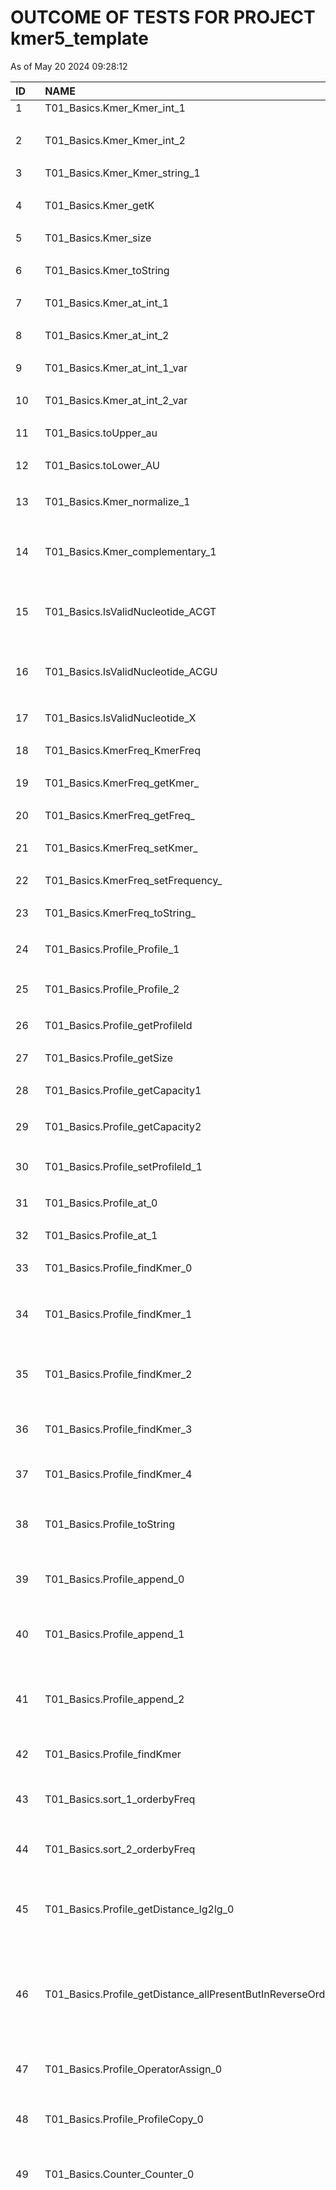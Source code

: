 # OUTCOME OF TESTS FOR PROJECT kmer5_template

As of May 20 2024 09:28:12

| ID | NAME | RESULT | DESCRIPTION | 
| :--- | :--- | :--- | :--- |
| 1 | T01_Basics.Kmer_Kmer_int_1 |  PASSED |```Kmer kmer;kmer.inspectT()```|
| | | | should give ```"_"```|
| 2 | T01_Basics.Kmer_Kmer_int_2 |  PASSED |```Kmer kmer(3);kmer.inspectT()```|
| | | | should give ```"___"```|
| 3 | T01_Basics.Kmer_Kmer_string_1 |  PASSED |```Kmer kmer("ATG");kmer.inspectT()```|
| | | | should give ```"ATG"```|
| 4 | T01_Basics.Kmer_getK |  PASSED |```Kmer kmer("AT");kmer.getK()```|
| | | | should give ```2```|
| 5 | T01_Basics.Kmer_size |  PASSED |```Kmer kmer;kmer.size()```|
| | | | should give ```1```|
| 6 | T01_Basics.Kmer_toString |  PASSED |```Kmer b("ab");b.toString();```|
| | | | should give ```"ab"```|
| 7 | T01_Basics.Kmer_at_int_1 |  PASSED |```const Kmer kmer("ab");kmer.at(0);```|
| | | | should give ```"a"```|
| 8 | T01_Basics.Kmer_at_int_2 |  PASSED |```const Kmer kmer("ab");kmer.at(1);```|
| | | | should give ```"b"```|
| 9 | T01_Basics.Kmer_at_int_1_var |  PASSED |```Kmer kmer("AT"); kmer.at(0) = 'C';kmer.inspectT()```|
| | | | should give ```"CT"```|
| 10 | T01_Basics.Kmer_at_int_2_var |  PASSED |```Kmer kmer("AT"); kmer.at(1) = 'C';kmer.inspectT()```|
| | | | should give ```"AC"```|
| 11 | T01_Basics.toUpper_au |  PASSED |```Kmer kmer("au");kmer.toUpper();kmer.inspectT();```|
| | | | should give ```"AU"```|
| 12 | T01_Basics.toLower_AU |  PASSED |```Kmer kmer("AU");kmer.toLower();kmer.inspectT();```|
| | | | should give ```"au"```|
| 13 | T01_Basics.Kmer_normalize_1 |  PASSED |```Kmer kmer("AT"); kmer.normalize(VALID_NUCLEOTIDES_ADN);kmer.inspectT()```|
| | | | should give ```"AT"```|
| 14 | T01_Basics.Kmer_complementary_1 |  PASSED |```Kmer kmer1(VALID_NUCLEOTIDES_ADN); Kmer kmer2(kmer1.complementary(VALID_NUCLEOTIDES_ADN, COMPLEMENTARY_NUCLEOTIDES_ADN)); string skmer3 = COMPLEMENTARY_NUCLEOTIDES_ADN;kmer2.inspectT()```|
| | | | should give ```"TGCA"```|
| 15 | T01_Basics.IsValidNucleotide_ACGT |  PASSED |```int i; int n = VALID_NUCLEOTIDES_ADN.length(); char c; string ss; for (i = 0; i < n; i++) { c = VALID_NUCLEOTIDES_ADN.at(i); if (IsValidNucleotide(c, VALID_NUCLEOTIDES_ADN)) ss += VALID_NUCLEOTIDES_ADN.at(i); }ss```|
| | | | should give ```"ACGT"```|
| 16 | T01_Basics.IsValidNucleotide_ACGU |  PASSED |```int i; int n = VALID_NUCLEOTIDES_ARN.length(); char c; string ss; for (i = 0; i < n; i++) { c = VALID_NUCLEOTIDES_ARN.at(i); if (IsValidNucleotide(c, VALID_NUCLEOTIDES_ARN)) ss += VALID_NUCLEOTIDES_ARN.at(i); }ss```|
| | | | should give ```"ACGU"```|
| 17 | T01_Basics.IsValidNucleotide_X |  PASSED |```char c='X';IsValidNucleotide(c,VALID_NUCLEOTIDES_ADN);```|
| | | | should give ```false```|
| 18 | T01_Basics.KmerFreq_KmerFreq |  PASSED |```KmerFreq km;km.toString()```|
| | | | should give ```"_ 0"```|
| 19 | T01_Basics.KmerFreq_getKmer_ |  PASSED |```KmerFreq km;km.getKmer().toString()```|
| | | | should give ```"_"```|
| 20 | T01_Basics.KmerFreq_getFreq_ |  PASSED |```KmerFreq km;km.getFrequency()```|
| | | | should give ```0```|
| 21 | T01_Basics.KmerFreq_setKmer_ |  PASSED |```Kmer b("XY");KmerFreq km;km.setKmer(b);km.getKmer().toString()```|
| | | | should give ```"XY"```|
| 22 | T01_Basics.KmerFreq_setFrequency_ |  PASSED |```KmerFreq km; km.setFrequency(10);km.getFrequency();```|
| | | | should give ```10```|
| 23 | T01_Basics.KmerFreq_toString_ |  PASSED |```KmerFreq km;km.toString()```|
| | | | should give ```"_ 0"```|
| 24 | T01_Basics.Profile_Profile_1 |  PASSED |```Profile profl; string s; s = profl.inspectT()+ to_string(profl.getCapacity());s.c_str()```|
| | | | should give ```"unknown 0 10"```|
| 25 | T01_Basics.Profile_Profile_2 |  PASSED |```Profile profl(2);string s; s = profl.inspectT()+ to_string(profl.getCapacity());s.c_str()```|
| | | | should give ```"unknown 2 _ 0 _ 0 2"```|
| 26 | T01_Basics.Profile_getProfileId |  PASSED |```Profile profl(2);profl.getProfileId()```|
| | | | should give ```"unknown"```|
| 27 | T01_Basics.Profile_getSize |  PASSED |```Profile profl(DIM_VECTOR_KMER_FREQ+1);profl.getSize()```|
| | | | should give ```2001```|
| 28 | T01_Basics.Profile_getCapacity1 |  PASSED |```int n = 2; Profile profl(n);profl.getCapacity()```|
| | | | should give ```2```|
| 29 | T01_Basics.Profile_getCapacity2 |  PASSED |```Profile profl1; int n = profl1.INITIAL_CAPACITY*3; Profile profl(n);profl.getCapacity()```|
| | | | should give ```30```|
| 30 | T01_Basics.Profile_setProfileId_1 |  PASSED |```Profile profl; profl.setProfileId("english");profl.getProfileId()```|
| | | | should give ```"english"```|
| 31 | T01_Basics.Profile_at_0 |  PASSED |```Profile profl(2);profl.at(0).inspectT()```|
| | | | should give ```"_ 0"```|
| 32 | T01_Basics.Profile_at_1 |  PASSED |```Profile profl(2)profl.at(1).inspectT()```|
| | | | should give ```"_ 0"```|
| 33 | T01_Basics.Profile_findKmer_0 |  PASSED |```Kmer km("AA"); Profile profl;profl.findKmer(km);```|
| | | | should give ```-1```|
| 34 | T01_Basics.Profile_findKmer_1 |  PASSED |```Kmer km1("AA"); Kmer km2("CC"); KmerFreq kmf; kmf.setKmer(km1); kmf.setFrequency(10); Profile prf(2); prf._vectorKmerFreq[0]= kmf; kmf.setKmer(km2); prf._vectorKmerFreq[1]= kmf;prf.findKmer(km1);```|
| | | | should give ```0```|
| 35 | T01_Basics.Profile_findKmer_2 |  PASSED |```Kmer km1("AA"); Kmer km2("CC"); KmerFreq kmf; kmf.setKmer(km1); kmf.setFrequency(10); Profile prf(2); prf._vectorKmerFreq[0]= kmf; kmf.setKmer(km2); prf._vectorKmerFreq[1]= kmf;prf.findKmer(km2);```|
| | | | should give ```1```|
| 36 | T01_Basics.Profile_findKmer_3 |  PASSED |```Kmer km1("AA"); Kmer km2("CC"); KmerFreq kmf; kmf.setKmer(km1); kmf.setFrequency(10); Profile prf(5); prf._vectorKmerFreq[0]= kmf; kmf.setKmer(km2);prf.findKmer(km2);```|
| | | | should give ```-1```|
| 37 | T01_Basics.Profile_findKmer_4 |  PASSED |```Profile prf(DIM_VECTOR_KMER_FREQ); Kmer km; KmerFreq kmf; kmf.setKmer(km); kmf.setFrequency(10);prf.findKmer(km);```|
| | | | should give ```0```|
| 38 | T01_Basics.Profile_toString |  PASSED |```Kmer km1("AA"); Kmer km2("CC"); KmerFreq kmf; Profile prf(2); kmf.setKmer(km1); kmf.setFrequency(10); prf._vectorKmerFreq[0]= kmf; kmf.setKmer(km2); prf._vectorKmerFreq[1]= kmf;std::regex_replace(prf.toString(),std::regex(ENDL)," ")```|
| | | | should give ```"unknown 2 AA 10 CC 10 "```|
| 39 | T01_Basics.Profile_append_0 |  PASSED |```Kmer km("AA"); string s; KmerFreq kmf; kmf.setKmer(km); kmf.setFrequency(10); Profile prf; prf.append(kmf); s = prf.inspectT()+ to_string(prf.getCapacity());s.c_str()```|
| | | | should give ```"unknown 1 AA 10 10"```|
| 40 | T01_Basics.Profile_append_1 |  PASSED |```Kmer km("AA"); string s; KmerFreq kmf; kmf.setKmer(km); kmf.setFrequency(10); Profile profl; profl.append(kmf); profl.append(kmf); s = profl.inspectT()+ to_string(profl.getCapacity());profl.inspectT()```|
| | | | should give ```"unknown 1 AA 20 "```|
| 41 | T01_Basics.Profile_append_2 |  PASSED |```Kmer km1("AA"); Kmer km2("CC"); string s; KmerFreq kmf; kmf.setKmer(km1); kmf.setFrequency(10); Profile profl; profl.append(kmf); kmf.setKmer(km2); profl.append(kmf); s = profl.inspectT()+ to_string(profl.getCapacity());profl.inspectT()```|
| | | | should give ```"unknown 2 AA 10 CC 10 "```|
| 42 | T01_Basics.Profile_findKmer |  PASSED |```Profile prf(DIM_VECTOR_KMER_FREQ); Kmer km; KmerFreq kmf; kmf.setKmer(km); kmf.setFrequency(10);prf.findKmer(km);```|
| | | | should give ```0```|
| 43 | T01_Basics.sort_1_orderbyFreq |  PASSED |```Profile l1; int TOPE = 4; KmerFreq kmf; for(int i=1; i < TOPE; i++) { Kmer km(i); kmf.setKmer(km); kmf.setFrequency(10*(TOPE - i)); l1.append(kmf); } l1.sort();l1.inspectT();```|
| | | | should give ```"unknown 3 _ 30 __ 20 ___ 10 "```|
| 44 | T01_Basics.sort_2_orderbyFreq |  PASSED |```Profile l1; int TOPE = 4; KmerFreq kmf; for(int i=1; i < TOPE; i++) { Kmer km(i); kmf.setKmer(km); kmf.setFrequency(10*i); l1.append(kmf); } l1.sort();l1.inspectT();```|
| | | | should give ```"unknown 3 ___ 30 __ 20 _ 10 "```|
| 45 | T01_Basics.Profile_getDistance_lg2lg_0 |  PASSED |```Kmer b1("AA"); Kmer b2("GG"); Kmer b3("CC"); Kmer b4("TT"); KmerFreq kmf; kmf.setFrequency(10); Profile l1; kmf.setKmer(b1); l1.append(kmf); kmf.setKmer(b2); l1.append(kmf); kmf.setKmer(b3); l1.append(kmf); kmf.setKmer(b4); l1.append(kmf);l1.getDistance(l1)```|
| | | | should give ```0.000000```|
| 46 | T01_Basics.Profile_getDistance_allPresentButInReverseOrder_3 |  PASSED |```Kmer b1("AA"); Kmer b2("GG"); Kmer b3("CC"); Kmer b4("TT"); KmerFreq kmf; kmf.setFrequency(10); Profile l1; Profile l2; kmf.setKmer(b1); l1.append(kmf); kmf.setKmer(b2); l1.append(kmf); kmf.setKmer(b3); l1.append(kmf); kmf.setKmer(b4); l1.append(kmf); kmf.setKmer(b4); l2.append(kmf); kmf.setKmer(b3); l2.append(kmf); kmf.setKmer(b2); l2.append(kmf); kmf.setKmer(b1); l2.append(kmf);l1.getDistance(l2)```|
| | | | should give ```0.500000```|
| 47 | T01_Basics.Profile_OperatorAssign_0 |  PASSED |```Profile profl; profl.setProfileId("bug"); string s; Profile profl2(10); profl2 = profl; s = profl2.inspectT()+ to_string(profl2.getCapacity());s.c_str()```|
| | | | should give ```"bug 0 10"```|
| 48 | T01_Basics.Profile_ProfileCopy_0 |  PASSED |```Profile profl; profl.setProfileId("bug"); Profile profl2(profl); string s = profl2.inspectT()+ to_string(profl2.getCapacity());s.c_str()```|
| | | | should give ```"bug 0 10"```|
| 49 | T01_Basics.Counter_Counter_0 |  PASSED |```KmerCounter kc; string s; string ss; int m; int n; m = kc._allNucleotides.size(); n = pow(m,kc._k); s = kc._allNucleotides +" "+ to_string(kc._k) +" "; for(int i=0; i< n; i++){ s += "0 ";}kc.inspectT()```|
| | | | should give ```"_ACGT 5 0 0 0 0 0 0 0 0 0 0 0 0 0 0 0 0 0 0 0 0 0 0 0 0 0 0 0 0 0 0 0 0 0 0 0 0 0 0 0 0 0 0 0 0 0 0 0 0 0 0 0 0 0 0 0 0 0 0 0 0 0 0 0 0 0 0 0 0 0 0 0 0 0 0 0 0 0 0 0 0 0 0 0 0 0 0 0 0 0 0 0 0 0 0 0 0 0 0 0 0 0 0 0 0 0 0 0 0 0 0 0 0 0 0 0 0 0 0 0 0 0 0 0 0 0 0 0 0 0 0 0 0 0 0 0 0 0 0 0 0 0 0 0 0 0 0 0 0 0 0 0 0 0 0 0 0 0 0 0 0 0 0 0 0 0 0 0 0 0 0 0 0 0 0 0 0 0 0 0 0 0 0 0 0 0 0 0 0 0 0 0 0 0 0 0 0 0 0 0 0 0 0 0 0 0 0 0 0 0 0 0 0 0 0 0 0 0 0 0 0 0 0 0 0 0 0 0 0 0 0 0 0 0 0 0 0 0 0 0 0 0 0 0 0 0 0 0 0 0 0 0 0 0 0 0 0 0 0 0 0 0 0 0 0 0 0 0 0 0 0 0 0 0 0 0 0 0 0 0 0 0 0 0 0 0 0 0 0 0 0 0 0 0 0 0 0 0 0 0 0 0 0 0 0 0 0 0 0 0 0 0 0 0 0 0 0 0 0 0 0 0 0 0 0 0 0 0 0 0 0 0 0 0 0 0 0 0 0 0 0 0 0 0 0 0 0 0 0 0 0 0 0 0 0 0 0 0 0 0 0 0 0 0 0 0 0 0 0 0 0 0 0 0 0 0 0 0 0 0 0 0 0 0 0 0 0 0 0 0 0 0 0 0 0 0 0 0 0 0 0 0 0 0 0 0 0 0 0 0 0 0 0 0 0 0 0 0 0 0 0 0 0 0 0 0 0 0 0 0 0 0 0 0 0 0 0 0 0 0 0 0 0 0 0 0 0 0 0 0 0 0 0 0 0 0 0 0 0 0 0 0 0 0 0 0 0 0 0 0 0 0 0 0 0 0 0 0 0 0 0 0 0 0 0 0 0 0 0 0 0 0 0 0 0 0 0 0 0 0 0 0 0 0 0 0 0 0 0 0 0 0 0 0 0 0 0 0 0 0 0 0 0 0 0 0 0 0 0 0 0 0 0 0 0 0 0 0 0 0 0 0 0 0 0 0 0 0 0 0 0 0 0 0 0 0 0 0 0 0 0 0 0 0 0 0 0 0 0 0 0 0 0 0 0 0 0 0 0 0 0 0 0 0 0 0 0 0 0 0 0 0 0 0 0 0 0 0 0 0 0 0 0 0 0 0 0 0 0 0 0 0 0 0 0 0 0 0 0 0 0 0 0 0 0 0 0 0 0 0 0 0 0 0 0 0 0 0 0 0 0 0 0 0 0 0 0 0 0 0 0 0 0 0 0 0 0 0 0 0 0 0 0 0 0 0 0 0 0 0 0 0 0 0 0 0 0 0 0 0 0 0 0 0 0 0 0 0 0 0 0 0 0 0 0 0 0 0 0 0 0 0 0 0 0 0 0 0 0 0 0 0 0 0 0 0 0 0 0 0 0 0 0 0 0 0 0 0 0 0 0 0 0 0 0 0 0 0 0 0 0 0 0 0 0 0 0 0 0 0 0 0 0 0 0 0 0 0 0 0 0 0 0 0 0 0 0 0 0 0 0 0 0 0 0 0 0 0 0 0 0 0 0 0 0 0 0 0 0 0 0 0 0 0 0 0 0 0 0 0 0 0 0 0 0 0 0 0 0 0 0 0 0 0 0 0 0 0 0 0 0 0 0 0 0 0 0 0 0 0 0 0 0 0 0 0 0 0 0 0 0 0 0 0 0 0 0 0 0 0 0 0 0 0 0 0 0 0 0 0 0 0 0 0 0 0 0 0 0 0 0 0 0 0 0 0 0 0 0 0 0 0 0 0 0 0 0 0 0 0 0 0 0 0 0 0 0 0 0 0 0 0 0 0 0 0 0 0 0 0 0 0 0 0 0 0 0 0 0 0 0 0 0 0 0 0 0 0 0 0 0 0 0 0 0 0 0 0 0 0 0 0 0 0 0 0 0 0 0 0 0 0 0 0 0 0 0 0 0 0 0 0 0 0 0 0 0 0 0 0 0 0 0 0 0 0 0 0 0 0 0 0 0 0 0 0 0 0 0 0 0 0 0 0 0 0 0 0 0 0 0 0 0 0 0 0 0 0 0 0 0 0 0 0 0 0 0 0 0 0 0 0 0 0 0 0 0 0 0 0 0 0 0 0 0 0 0 0 0 0 0 0 0 0 0 0 0 0 0 0 0 0 0 0 0 0 0 0 0 0 0 0 0 0 0 0 0 0 0 0 0 0 0 0 0 0 0 0 0 0 0 0 0 0 0 0 0 0 0 0 0 0 0 0 0 0 0 0 0 0 0 0 0 0 0 0 0 0 0 0 0 0 0 0 0 0 0 0 0 0 0 0 0 0 0 0 0 0 0 0 0 0 0 0 0 0 0 0 0 0 0 0 0 0 0 0 0 0 0 0 0 0 0 0 0 0 0 0 0 0 0 0 0 0 0 0 0 0 0 0 0 0 0 0 0 0 0 0 0 0 0 0 0 0 0 0 0 0 0 0 0 0 0 0 0 0 0 0 0 0 0 0 0 0 0 0 0 0 0 0 0 0 0 0 0 0 0 0 0 0 0 0 0 0 0 0 0 0 0 0 0 0 0 0 0 0 0 0 0 0 0 0 0 0 0 0 0 0 0 0 0 0 0 0 0 0 0 0 0 0 0 0 0 0 0 0 0 0 0 0 0 0 0 0 0 0 0 0 0 0 0 0 0 0 0 0 0 0 0 0 0 0 0 0 0 0 0 0 0 0 0 0 0 0 0 0 0 0 0 0 0 0 0 0 0 0 0 0 0 0 0 0 0 0 0 0 0 0 0 0 0 0 0 0 0 0 0 0 0 0 0 0 0 0 0 0 0 0 0 0 0 0 0 0 0 0 0 0 0 0 0 0 0 0 0 0 0 0 0 0 0 0 0 0 0 0 0 0 0 0 0 0 0 0 0 0 0 0 0 0 0 0 0 0 0 0 0 0 0 0 0 0 0 0 0 0 0 0 0 0 0 0 0 0 0 0 0 0 0 0 0 0 0 0 0 0 0 0 0 0 0 0 0 0 0 0 0 0 0 0 0 0 0 0 0 0 0 0 0 0 0 0 0 0 0 0 0 0 0 0 0 0 0 0 0 0 0 0 0 0 0 0 0 0 0 0 0 0 0 0 0 0 0 0 0 0 0 0 0 0 0 0 0 0 0 0 0 0 0 0 0 0 0 0 0 0 0 0 0 0 0 0 0 0 0 0 0 0 0 0 0 0 0 0 0 0 0 0 0 0 0 0 0 0 0 0 0 0 0 0 0 0 0 0 0 0 0 0 0 0 0 0 0 0 0 0 0 0 0 0 0 0 0 0 0 0 0 0 0 0 0 0 0 0 0 0 0 0 0 0 0 0 0 0 0 0 0 0 0 0 0 0 0 0 0 0 0 0 0 0 0 0 0 0 0 0 0 0 0 0 0 0 0 0 0 0 0 0 0 0 0 0 0 0 0 0 0 0 0 0 0 0 0 0 0 0 0 0 0 0 0 0 0 0 0 0 0 0 0 0 0 0 0 0 0 0 0 0 0 0 0 0 0 0 0 0 0 0 0 0 0 0 0 0 0 0 0 0 0 0 0 0 0 0 0 0 0 0 0 0 0 0 0 0 0 0 0 0 0 0 0 0 0 0 0 0 0 0 0 0 0 0 0 0 0 0 0 0 0 0 0 0 0 0 0 0 0 0 0 0 0 0 0 0 0 0 0 0 0 0 0 0 0 0 0 0 0 0 0 0 0 0 0 0 0 0 0 0 0 0 0 0 0 0 0 0 0 0 0 0 0 0 0 0 0 0 0 0 0 0 0 0 0 0 0 0 0 0 0 0 0 0 0 0 0 0 0 0 0 0 0 0 0 0 0 0 0 0 0 0 0 0 0 0 0 0 0 0 0 0 0 0 0 0 0 0 0 0 0 0 0 0 0 0 0 0 0 0 0 0 0 0 0 0 0 0 0 0 0 0 0 0 0 0 0 0 0 0 0 0 0 0 0 0 0 0 0 0 0 0 0 0 0 0 0 0 0 0 0 0 0 0 0 0 0 0 0 0 0 0 0 0 0 0 0 0 0 0 0 0 0 0 0 0 0 0 0 0 0 0 0 0 0 0 0 0 0 0 0 0 0 0 0 0 0 0 0 0 0 0 0 0 0 0 0 0 0 0 0 0 0 0 0 0 0 0 0 0 0 0 0 0 0 0 0 0 0 0 0 0 0 0 0 0 0 0 0 0 0 0 0 0 0 0 0 0 0 0 0 0 0 0 0 0 0 0 0 0 0 0 0 0 0 0 0 0 0 0 0 0 0 0 0 0 0 0 0 0 0 0 0 0 0 0 0 0 0 0 0 0 0 0 0 0 0 0 0 0 0 0 0 0 0 0 0 0 0 0 0 0 0 0 0 0 0 0 0 0 0 0 0 0 0 0 0 0 0 0 0 0 0 0 0 0 0 0 0 0 0 0 0 0 0 0 0 0 0 0 0 0 0 0 0 0 0 0 0 0 0 0 0 0 0 0 0 0 0 0 0 0 0 0 0 0 0 0 0 0 0 0 0 0 0 0 0 0 0 0 0 0 0 0 0 0 0 0 0 0 0 0 0 0 0 0 0 0 0 0 0 0 0 0 0 0 0 0 0 0 0 0 0 0 0 0 0 0 0 0 0 0 0 0 0 0 0 0 0 0 0 0 0 0 0 0 0 0 0 0 0 0 0 0 0 0 0 0 0 0 0 0 0 0 0 0 0 0 0 0 0 0 0 0 0 0 0 0 0 0 0 0 0 0 0 0 0 0 0 0 0 0 0 0 0 0 0 0 0 0 0 0 0 0 0 0 0 0 0 0 0 0 0 0 0 0 0 0 0 0 0 0 0 0 0 0 0 0 0 0 0 0 0 0 0 0 0 0 0 0 0 0 0 0 0 0 0 0 0 0 0 0 0 0 0 0 0 0 0 0 0 0 0 0 0 0 0 0 0 0 0 0 0 0 0 0 0 0 0 0 0 0 0 0 0 0 0 0 0 0 0 0 0 0 0 0 0 0 0 0 0 0 0 0 0 0 0 0 0 0 0 0 0 0 0 0 0 0 0 0 0 0 0 0 0 0 0 0 0 0 0 0 0 0 0 0 0 0 0 0 0 0 0 0 0 0 0 0 0 0 0 0 0 0 0 0 0 0 0 0 0 0 0 0 0 0 0 0 0 0 0 0 0 0 0 0 0 0 0 0 0 0 0 0 0 0 0 0 0 0 0 0 0 0 0 0 0 0 0 0 0 0 0 0 0 0 0 0 0 0 0 0 0 0 0 0 0 0 0 0 0 0 0 0 0 0 0 0 0 0 0 0 0 0 0 0 0 0 0 0 0 0 0 0 0 0 0 0 0 0 0 0 0 0 0 0 0 0 0 0 0 0 0 0 0 0 0 0 0 0 0 0 0 0 0 0 0 0 0 0 0 0 0 0 0 0 0 0 0 0 0 0 0 0 0 0 0 0 0 0 0 0 0 0 0 0 0 0 0 0 0 0 0 0 0 0 0 0 0 0 0 0 0 0 0 0 0 0 0 0 0 0 0 0 0 0 0 0 0 0 0 0 0 0 0 0 0 0 0 0 0 0 0 0 0 0 0 0 0 0 0 0 0 0 0 0 0 0 0 0 0 0 0 0 0 0 0 0 0 0 0 0 0 0 0 0 0 0 0 0 0 0 0 0 0 0 0 0 0 0 0 0 0 0 0 0 0 0 0 0 0 0 0 0 0 0 0 0 0 0 0 0 0 0 0 0 0 0 0 0 0 0 0 0 0 0 0 0 0 0 0 0 0 0 0 0 0 0 0 0 0 0 0 0 0 0 0 0 0 0 0 0 0 0 0 0 0 0 0 0 0 0 0 0 0 0 0 0 0 0 0 0 0 0 0 0 0 0 0 0 0 0 0 0 0 0 0 0 0 0 0 0 0 0 0 0 0 0 0 0 0 0 0 0 0 0 0 0 0 0 0 0 0 0 0 0 0 0 0 0 0 0 0 0 0 0 0 0 0 0 0 0 0 0 0 0 0 0 0 0 0 0 0 0 0 0 0 0 0 0 0 0 0 0 0 0 0 0 0 0 0 0 0 0 0 0 0 0 0 0 0 0 0 0 0 0 0 0 0 0 0 0 0 0 0 0 0 0 0 0 0 0 0 0 0 0 0 0 0 0 0 0 0 0 0 0 0 0 0 0 0 0 0 0 0 0 0 0 0 0 0 0 0 0 0 0 0 0 0 0 0 0 0 0 0 0 0 0 0 0 0 0 0 0 0 0 0 0 0 0 0 0 0 0 0 0 0 0 0 0 0 0 0 0 0 0 0 0 0 0 0 0 0 0 0 0 0 0 0 0 0 0 0 0 0 0 0 0 0 0 0 0 0 0 0 0 0 0 0 0 0 0 0 0 0 0 0 0 0 0 0 0 0 0 0 0 0 0 0 0 0 0 0 0 0 0 0 0 0 0 0 0 0 0 0 0 0 0 0 0 0 0 0 0 0 0 0 0 0 0 0 0 0 0 0 0 0 0 0 0 0 0 0 0 0 0 0 0 0 0 0 0 0 0 0 0 0 0 0 0 0 0 0 0 0 0 0 0 0 0 0 0 0 0 0 0 0 0 0 0 0 0 0 0 0 0 0 0 0 0 0 0 0 0 0 0 0 0 0 0 0 0 0 0 0 0 0 0 0 0 0 0 0 0 0 0 0 0 0 0 0 0 0 0 0 0 0 0 0 0 0 0 0 0 0 0 0 0 0 0 0 0 0 0 0 0 0 0 0 0 0 0 0 0 0 0 0 0 0 0 0 0 0 0 0 0 0 0 "```|
| 50 | T01_Basics.Counter_Counter_1 |  PASSED |```int k = 3; string s; string ss; int m; int n; KmerCounter kc(k); m = kc._allNucleotides.size(); n = pow(m,k); s = kc._allNucleotides +" "+ to_string(kc._k) +" "; for(int i=0; i< n; i++){ s += "0 ";}kc.inspectT()```|
| | | | should give ```"_ACGT 3 0 0 0 0 0 0 0 0 0 0 0 0 0 0 0 0 0 0 0 0 0 0 0 0 0 0 0 0 0 0 0 0 0 0 0 0 0 0 0 0 0 0 0 0 0 0 0 0 0 0 0 0 0 0 0 0 0 0 0 0 0 0 0 0 0 0 0 0 0 0 0 0 0 0 0 0 0 0 0 0 0 0 0 0 0 0 0 0 0 0 0 0 0 0 0 0 0 0 0 0 0 0 0 0 0 0 0 0 0 0 0 0 0 0 0 0 0 0 0 0 0 0 0 0 0 "```|
| 51 | T01_Basics.Counter_Counter_2 |  PASSED |```const string validChars = "AC"; int k = 3; KmerCounter kc(k,validChars); string s; string ss; int m; int n; m = kc._allNucleotides.size(); n = pow(m,k); s = kc._allNucleotides +" "+ to_string(kc._k) +" "; for(int i=0; i< n; i++){ s += "0 ";} ss = to_string(kc._k)+" "+to_string(m)+" "+to_string(n)+" "+to_string(s.size());kc.inspectT()```|
| | | | should give ```"_AC 3 0 0 0 0 0 0 0 0 0 0 0 0 0 0 0 0 0 0 0 0 0 0 0 0 0 0 0 "```|
| 52 | T01_Basics.Counter_getNumNucleotides |  PASSED |```const string validChars = "AC"; int k = 3; KmerCounter kc(k,validChars);kc.getNumNucleotides();```|
| | | | should give ```3```|
| 53 | T01_Basics.Counter_getK |  PASSED |```const string validChars = "AC"; int k = 3; KmerCounter kc(k,validChars);kc.getK();```|
| | | | should give ```3```|
| 54 | T01_Basics.Counter_getNumKmers |  PASSED |```const string validChars = "AC"; int k = 3; KmerCounter kc(k,validChars);kc.getNumKmers();```|
| | | | should give ```27```|
| 55 | T01_Basics.Counter_getNumRows |  PASSED |```KmerCounter kc; int m; int n; int k = ((kc._k + 1) /2 ); m = kc._allNucleotides.size(); n = pow(m,k);kc.getNumRows();```|
| | | | should give ```125```|
| 56 | T01_Basics.Counter_getNumCols |  PASSED |```KmerCounter kc; int m; int n; int k = (kc._k - (kc._k + 1)/2 ); m = kc._allNucleotides.size(); n = pow(m,k);kc.getNumCols();```|
| | | | should give ```25```|
| 57 | T01_Basics.Counter_getRowColumn_1 |  PASSED |```int fila=-1; int col=-1; KmerCounter kc; Kmer km("_____"); kc.getRowColumn(km,fila, col);(fila==0 && col==0)```|
| | | | should give ```true```|
| 58 | T01_Basics.Counter_getRowColumn_2 |  PASSED |```int fila=-1; int col=-1; bool iguales=false; KmerCounter kc; Kmer km("TTTTT"); kc.getRowColumn(km,fila, col); iguales = (fila==(kc.getNumRows()-1) and col==(kc.getNumCols()-1));iguales```|
| | | | should give ```true```|
| 59 | T01_Basics.Counter_getKmer_1 |  PASSED |```KmerCounter kc(2); Kmer km; int fila=0; int col=0; km=kc.getKmer(fila, col);km.toString()```|
| | | | should give ```"__"```|
| 60 | T01_Basics.Counter_getKmer_2 |  PASSED |```KmerCounter kc(2); Kmer km; int fila=kc.getNumRows()-1; int col=kc.getNumCols()-1; km=kc.getKmer(fila, col);km.toString()```|
| | | | should give ```"TT"```|
| 61 | T01_Basics.Counter_Counter_Copy01 |  PASSED |```const string validChars = "AC"; int k=2; Kmer b("AA"); KmerCounter ki(k,validChars); KmerCounter kc(ki); kc._frequency[2][2]= 10;kc.inspectT();```|
| | | | should give ```"_AC 2 0 0 0 0 0 0 0 0 10 "```|
| 62 | T01_Basics.Counter_Counter_Copy02 |  PASSED |```const string validChars = "AC"; int k=2; Kmer b("AA"); KmerCounter ki(k,validChars); KmerCounter kc(ki); kc._frequency[2][2]= 10;ki.inspectT();```|
| | | | should give ```"_AC 2 0 0 0 0 0 0 0 0 0 "```|
| 63 | T01_Basics.Counter_assign_01 |  PASSED |```const string validChars = "AC"; int k=2; Kmer b("AA"); KmerCounter ki(k,validChars); KmerCounter kc; ki._frequency[2][2]= 10; kc = ki;kc.inspectT();```|
| | | | should give ```"_AC 2 0 0 0 0 0 0 0 0 10 "```|
| 64 | T01_Basics.Counter_assign_02 |  PASSED |```const string validChars = "AC"; int k=2; Kmer b("AA"); KmerCounter ki(k,validChars); KmerCounter kc; kc = ki; kc._frequency[2][2]= 10;ki.inspectT();```|
| | | | should give ```"_AC 2 0 0 0 0 0 0 0 0 0 "```|
| 65 | T01_Basics.Counter_increaseFrequency_01 |  PASSED |```int k=2; const string validChars = "AC"; KmerCounter ki(k, validChars); Kmer b("CC"); for(int i=0; i < 10; i++) ki.increaseFrequency(b);ki.inspectT();```|
| | | | should give ```"_AC 2 0 0 0 0 0 0 0 0 10 "```|
| 66 | T01_Basics.Counter_increaseFrequency_02 |  PASSED |```int k=2; const string validChars = "AC"; KmerCounter ki(k, validChars); Kmer b("CC"); for(int i=0; i < 10; i++) ki.increaseFrequency(b,10);ki.inspectT();```|
| | | | should give ```"_AC 2 0 0 0 0 0 0 0 0 100 "```|
| 67 | T01_Basics.Counter_increaseFrequency_2 |  PASSED |```int k=2; const string validChars = "AC"; KmerCounter ki(k, validChars); for(unsigned i=0; i < ki._allNucleotides.size(); i++){ for(unsigned j=0; j < ki._allNucleotides.size(); j++) { string s = string(1,ki._allNucleotides[i])+string(1,ki._allNucleotides[j]); Kmer b(s); ki.increaseFrequency(b); } }ki.inspectT();```|
| | | | should give ```"_AC 2 1 1 1 1 1 1 1 1 1 "```|
| 68 | T01_Basics.Counter_getNumberActive_01 |  PASSED |```KmerCounter ki;ki.getNumberActiveKmers();```|
| | | | should give ```0```|
| 69 | T01_Basics.Counter_getNumberActive_02 |  PASSED |```const string validChars = "ACGU"; int k=2; KmerCounter ki(k,validChars); for(int i=0; i < ki._allNucleotides.size(); i++) { string s = string(1,ki._allNucleotides[i])+ string(1,ki._allNucleotides[i]); Kmer b(s); ki.increaseFrequency(b,10); }ki.getNumberActiveKmers();```|
| | | | should give ```5```|
| 70 | T02_Intermediate.Kmer_Kmer_int_3 |  PASSED |```Kmer kmer(0);```|
| | | | should THROW an exception std::invalid_argument|
| 71 | T02_Intermediate.Kmer_Kmer_string_2 |  PASSED |```Kmer kmer("");```|
| | | | should THROW an exception std::invalid_argument|
| 72 | T02_Intermediate.Kmer_at_int_3_excep |  PASSED |```const Kmer kmer("AT");kmer.at(20);```|
| | | | should THROW an exception std::out_of_range|
| 73 | T02_Intermediate.Kmer_at_int_3_var_excep |  PASSED |```Kmer kmer("AT");kmer.at(20);```|
| | | | should THROW an exception std::out_of_range|
| 74 | T02_Intermediate.Kmer_normalize_2 |  PASSED |```Kmer kmer("at"); kmer.normalize(VALID_NUCLEOTIDES_ADN);kmer.inspectT()```|
| | | | should give ```"AT"```|
| 75 | T02_Intermediate.Kmer_normalize_3 |  PASSED |```Kmer kmer("ux"); kmer.normalize(VALID_NUCLEOTIDES_ADN);kmer.inspectT()```|
| | | | should give ```"__"```|
| 76 | T02_Intermediate.Kmer_normalize_4_ARN |  PASSED |```Kmer kmer("ux"); kmer.normalize(VALID_NUCLEOTIDES_ARN);kmer.inspectT()```|
| | | | should give ```"U_"```|
| 77 | T02_Intermediate.Kmer_complementary_2 |  PASSED |```Kmer kmer1("u_"); Kmer kmer2; kmer2 = kmer1.complementary(VALID_NUCLEOTIDES_ADN, COMPLEMENTARY_NUCLEOTIDES_ADN);kmer2.inspectT()```|
| | | | should give ```"u_"```|
| 78 | T02_Intermediate.Kmer_complementary_3_excep |  PASSED |```Kmer kmer1("u_"); Kmer kmer2;kmer2 = kmer1.complementary(VALID_NUCLEOTIDES_ADN, "A");```|
| | | | should THROW an exception std::invalid_argument|
| 79 | T02_Intermediate.KmerFreq_setFrequency_exception |  PASSED |```KmerFreq km;km.setFrequency(-10);```|
| | | | should THROW an exception std::out_of_range|
| 80 | T02_Intermediate.Profile_Profile_3 |  PASSED |```Profile profl(-1);```|
| | | | should THROW an exception std::out_of_range|
| 81 | T02_Intermediate.Profile_at_exception |  PASSED |```Profile profl(2);profl.at(2).inspectT()```|
| | | | should THROW an exception std::out_of_range|
| 82 | T02_Intermediate.Profile_out_of_range__append_5 |  PASSED |```int n=1; Profile profl(n); Kmer km("AA"); KmerFreq kmf; kmf.setKmer(km); kmf.setFrequency(10); profl.append(kmf);profl._capacity```|
| | | | should give ```21```|
| 83 | T02_Intermediate.sort_3_tieByFreq |  PASSED |```Profile l1; int TOPE = 4; KmerFreq kmf; for(int i=1; i < TOPE; i++) { Kmer km(i); kmf.setKmer(km); kmf.setFrequency(10*i); l1.append(kmf); } l1.sort();l1.inspectT();```|
| | | | should give ```"unknown 3 ___ 30 __ 20 _ 10 "```|
| 84 | T02_Intermediate.sort_4_mixed |  PASSED |```Profile l1; int TOPE = 4; int i=1; KmerFreq kmf; for(; i < TOPE; i++) { Kmer km(i); kmf.setKmer(km); kmf.setFrequency(10*i); l1.append(kmf); } Kmer km(i); kmf.setKmer(km); l1.append(kmf); l1.sort();l1.inspectT();```|
| | | | should give ```"unknown 4 ___ 30 ____ 30 __ 20 _ 10 "```|
| 85 | T02_Intermediate.Normalize_1 |  PASSED |```Profile l1(1); KmerFreq kmf; Kmer km("AA"); kmf.setKmer(km); kmf.setFrequency(10); l1.append(kmf); Kmer km2("CC"); kmf.setKmer(km2); l1.append(kmf); Kmer km3("GG"); kmf.setKmer(km3); l1.append(kmf); l1.normalize(VALID_NUCLEOTIDES_ADN);l1.inspectT();```|
| | | | should give ```"unknown 4 _ 0 AA 10 CC 10 GG 10 "```|
| 86 | T02_Intermediate.Normalize_2 |  PASSED |```Profile l1(1); KmerFreq kmf; Kmer km("aa"); kmf.setKmer(km); kmf.setFrequency(10); l1.append(kmf); Kmer km2("cF"); kmf.setKmer(km2); l1.append(kmf); Kmer km3("xu"); kmf.setKmer(km3); l1.append(kmf); l1.normalize(VALID_NUCLEOTIDES_ADN);l1.inspectT();```|
| | | | should give ```"unknown 4 _ 0 AA 10 C_ 10 __ 10 "```|
| 87 | T02_Intermediate.Normalize_3 |  PASSED |```Profile l1; KmerFreq kmf; Kmer km("aA"); kmf.setKmer(km); kmf.setFrequency(10); l1.append(kmf); Kmer km2("cT"); kmf.setKmer(km2); l1.append(kmf); Kmer km3("Ct"); kmf.setKmer(km3); l1.append(kmf); l1.normalize(VALID_NUCLEOTIDES_ADN);l1.inspectT();```|
| | | | should give ```"unknown 2 AA 10 CT 20 "```|
| 88 | T02_Intermediate.zip_1 |  PASSED |```Profile l1(10); l1.zip();l1._size```|
| | | | should give ```0```|
| 89 | T02_Intermediate.Profile_saveLoad_1 |  PASSED |```Profile l1; Profile l2; l1.setProfileId("Test1"); KmerFreq kmf; for(int i=0; i < 10; i++) { Kmer kmer(i+1); kmf.setKmer(kmer); kmf.setFrequency(10-i); l1.append(kmf); kmer.at(0)='A'; kmf.setKmer(kmer); kmf.setFrequency(10-i); l1.append(kmf); } l1.sort(); const char* fileName = "tests/output/test_save1.prf"; l1.save(fileName); l2.load(fileName); bool iguales=true; iguales = l1.inspectT() == l2.inspectT();iguales```|
| | | | should give ```true```|
| 90 | T02_Intermediate.Profile_saveLoad_2 |  PASSED |```Profile l1; Profile l2(10); l1.setProfileId("Test1"); KmerFreq kmf; for(int i=0; i < 10; i++) { Kmer kmer(i+1); kmf.setKmer(kmer); kmf.setFrequency(10-i); l1.append(kmf); kmer.at(0)='A'; kmf.setKmer(kmer); kmf.setFrequency(10-i); l1.append(kmf); } l1.sort(); const char* fileName = "tests/output/test_save1.prf"; l1.save(fileName); l2.load(fileName); bool iguales=true; iguales = l1.inspectT() == l2.inspectT();iguales```|
| | | | should give ```true```|
| 91 | T02_Intermediate.Profile_Save_1_exception |  PASSED |```Profile l1; const char* fileName = "tests/outp/imposibleToCreateFile.prf";l1.save(fileName);```|
| | | | should THROW an exception std::ios_base::failure|
| 92 | T02_Intermediate.Profile_loadLoad |  PASSED |```Profile l1; int n; const char* fileName = "../Genomes/12pairsDNA.prf"; l1.load(fileName); n = l1.getSize(); l1.load(fileName);l1.getSize()```|
| | | | should give ```12```|
| 93 | T02_Intermediate.Profile_Save_2_exception |  PASSED |```Profile l1; const char* fileName = "tests/output/invalidFileMode.prf";l1.save(fileName, 'z');```|
| | | | should THROW an exception std::invalid_argument|
| 94 | T02_Intermediate.Profile_Load_2_exception |  PASSED |```Profile l1; const char* fileName = "../Genomes/test_noHeader.prf";l1.load(fileName);```|
| | | | should THROW an exception std::invalid_argument|
| 95 | T02_Intermediate.Profile_Load_3_exception |  PASSED |```Profile l1; const char* fileName = "tests/output/test_xxx.prf";l1.load(fileName);```|
| | | | should THROW an exception std::ios_base::failure|
| 96 | T02_Intermediate.Profile_getDistance_emptyToOther_1 |  PASSED |```Kmer b1("AA"); Kmer b2("GG"); Kmer b3("CC"); Kmer b4("TT"); KmerFreq kmf; kmf.setFrequency(10); Profile l1; Profile empty; kmf.setKmer(b1); l1.append(kmf); kmf.setKmer(b2); l1.append(kmf); kmf.setKmer(b3); l1.append(kmf); kmf.setKmer(b4); l1.append(kmf);empty.getDistance(l1)```|
| | | | should THROW an exception std::invalid_argument|
| 97 | T02_Intermediate.Profile_getDistance_otherToEmpy_2 |  PASSED |```Kmer b1("AA"); Kmer b2("GG"); Kmer b3("CC"); Kmer b4("TT"); KmerFreq kmf; kmf.setFrequency(10); Profile l1; Profile empty; kmf.setKmer(b1); l1.append(kmf); kmf.setKmer(b2); l1.append(kmf); kmf.setKmer(b3); l1.append(kmf); kmf.setKmer(b4); l1.append(kmf);l1.getDistance(empty)```|
| | | | should THROW an exception std::invalid_argument|
| 98 | T02_Intermediate.Profile_getDistance_4 |  PASSED |```Kmer b1("AA"); Kmer b2("GG"); Kmer b3("CC"); Kmer b4("TT"); Kmer b5("__"); Kmer b6("A_"); KmerFreq kmf; kmf.setFrequency(10); Profile l1; Profile l2; kmf.setKmer(b1); l1.append(kmf); kmf.setKmer(b2); l1.append(kmf); kmf.setKmer(b4); l2.append(kmf); kmf.setKmer(b3); l2.append(kmf); kmf.setKmer(b5); l2.append(kmf); kmf.setKmer(b6); l2.append(kmf);l1.getDistance(l2)```|
| | | | should give ```0.875000```|
| 99 | T02_Intermediate.Profile_getDistance_5 |  PASSED |```Kmer b1("AA"); Kmer b2("GG"); Kmer b3("CC"); Kmer b4("TT"); Kmer b5("__"); KmerFreq kmf; kmf.setFrequency(10); Profile l1; Profile l2; kmf.setKmer(b1); l1.append(kmf); kmf.setKmer(b2); l1.append(kmf); kmf.setKmer(b4); l2.append(kmf); kmf.setKmer(b3); l2.append(kmf); kmf.setKmer(b5); l2.append(kmf); kmf.setKmer(b1); l2.append(kmf);l2.getDistance(l1)```|
| | | | should give ```0.750000```|
| 100 | T02_Intermediate.Profile_OperatorAssign_1 |  PASSED |```Profile p1; p1.setProfileId("bug"); int i; int TOPE = 4; KmerFreq kmf; for(i=1; i < TOPE; i++) { Kmer km(i); kmf.setKmer(km); kmf.setFrequency(10*(TOPE - i)); p1.append(kmf); } Profile profl2; profl2 = p1; Kmer km(i); kmf.setKmer(km); p1.append(kmf);profl2.inspectT()```|
| | | | should give ```"bug 3 _ 30 __ 20 ___ 10 "```|
| 101 | T02_Intermediate.Profile_OperatorAssign_2 |  PASSED |```Profile p1; p1.setProfileId("bug"); int i; int TOPE = 4; KmerFreq kmf; for(i=1; i < TOPE; i++) { Kmer km(i); kmf.setKmer(km); kmf.setFrequency(10*(TOPE - i)); p1.append(kmf); } Profile profl2; profl2 = p1; Kmer km(i); kmf.setKmer(km); profl2.append(kmf);p1.inspectT()```|
| | | | should give ```"bug 3 _ 30 __ 20 ___ 10 "```|
| 102 | T02_Intermediate.Profile_ProfileCopy_1 |  PASSED |```Profile p1; p1.setProfileId("bug"); int i; int TOPE = 4; KmerFreq kmf; for(i=1; i < TOPE; i++) { Kmer km(i); kmf.setKmer(km); kmf.setFrequency(10*(TOPE - i)); p1.append(kmf); } Profile profl2(p1); Kmer km(i); kmf.setKmer(km); p1.append(kmf);profl2.inspectT()```|
| | | | should give ```"bug 3 _ 30 __ 20 ___ 10 "```|
| 103 | T02_Intermediate.Profile_ProfileCopy_2 |  PASSED |```Profile p1; p1.setProfileId("bug"); int i; int TOPE = 4; KmerFreq kmf; for(i=1; i < TOPE; i++) { Kmer km(i); kmf.setKmer(km); kmf.setFrequency(10*(TOPE - i)); p1.append(kmf); } Profile profl2(p1); Kmer km(i); kmf.setKmer(km); profl2.append(kmf);p1.inspectT()```|
| | | | should give ```"bug 3 _ 30 __ 20 ___ 10 "```|
| 104 | T02_Intermediate.Counter_getRowColumn_exception_1 |  PASSED |```KmerCounter kc(2); Kmer km; int fila=-1; int col=-1;km=kc.getKmer(fila, col);```|
| | | | should THROW an exception std::invalid_argument|
| 105 | T02_Intermediate.Counter_getRowColumn_exception_2 |  PASSED |```KmerCounter kc(2); Kmer km; int fila=kc.getNumRows(); int col=kc.getNumCols();km=kc.getKmer(fila, col);```|
| | | | should THROW an exception std::invalid_argument|
| 106 | T02_Intermediate.Counter_calculateFrequencies_EN_0 |  PASSED |```const char nfE[50] = "tests/validation/test_homoSP.dna"; const char nfS[50] = "tests/validation/test_homoSP.prf"; bool iguales = true; string s; int posi; int posj; int freq; int freql; KmerCounter ki; ki.calculateFrequencies(nfE); Profile l; l.load(nfS); if (ki.getNumberActiveKmers() != l.getSize()) iguales= false; for(int i=0; i < l.getSize() && iguales; i++){ s = l.at(i).getKmer().toString(); ki.getRowColumn(s,posi, posj); freql = l.at(i).getFrequency(); freq = ki._frequency[posi][posj]; if (freq != freql) iguales = false; }iguales```|
| | | | should give ```true```|
| 107 | T02_Intermediate.Counter_toProfile_1 |  PASSED |```const char nfE[50] = "tests/validation/test_homoSP.dna"; const char nfS[50] = "tests/validation/test_homoSP.prf"; KmerCounter ki; ki.calculateFrequencies(nfE); Profile lr; Profile lo; lr.load(nfS); lo = ki.toProfile(); lo.sort(); bool iguales = true; if (lr.getSize() != lo.getSize()) iguales= false; for(int i=0; i < lo.getSize() && iguales; i++){ if ((lr.at(i).getKmer().toString() != lo.at(i).getKmer().toString()) || (lr.at(i).getFrequency() != lo.at(i).getFrequency())) iguales =false; }iguales```|
| | | | should give ```true```|
| 108 | T02_Intermediate.Kmer_read_ |  PASSED |```Kmer b; std::string sin="AA"; istringstream ssin(sin); ssin >> b;b.toString()```|
| | | | should give ```"AA"```|
| 109 | T02_Intermediate.kmer_print_ |  PASSED |```std::string sout; ostringstream ssout; Kmer b("AA"); ssout << b; sout = ssout.str();sout```|
| | | | should give ```"AA"```|
| 110 | T02_Intermediate.Kmer_oper_at_int_1 |  PASSED |```const Kmer kmer("ab");kmer[0];```|
| | | | should give ```"a"```|
| 111 | T02_Intermediate.Kmer_oper_at_int_2 |  PASSED |```const Kmer kmer("ab");kmer[1];```|
| | | | should give ```"b"```|
| 112 | T02_Intermediate.Kmer_oper_at_int_3 |  PASSED |```Kmer kmer("cb"); kmer[0]='A';kmer[0];```|
| | | | should give ```"A"```|
| 113 | T02_Intermediate.Kmer_oper_at_int_4 |  PASSED |```Kmer kmer("ag");kmer[1]; kmer[1]='T';```|
| | | | should give ```"T"```|
| 114 | T02_Intermediate.KmerFreq_read_ |  PASSED |```KmerFreq bfr; std::string sin="aa 10"; istringstream ssin(sin); ssin >> bfr;bfr.toString()```|
| | | | should give ```"aa 10"```|
| 115 | T02_Intermediate.kmerFreq_print_ |  PASSED |```std::string sout; ostringstream ssout; Kmer b("AA"); KmerFreq bf; bf.setKmer(b); bf.setFrequency(10); ssout << bf; sout = ssout.str();sout```|
| | | | should give ```"AA 10"```|
| 116 | T02_Intermediate.KmerFreq_operatorGreaterThan_1 |  PASSED |```Kmer b1("AA"); Kmer b2("GG"); KmerFreq bf1; KmerFreq bf2; bf1.setKmer(b1); bf2.setKmer(b2); bf1.setFrequency(10); bf2.setFrequency(20);bf2>bf1```|
| | | | should give ```true```|
| 117 | T02_Intermediate.KmerFreq_operatorGreaterThan_2 |  PASSED |```Kmer b1("AA"); Kmer b2("GG"); KmerFreq bf1; KmerFreq bf2; bf1.setKmer(b1); bf2.setKmer(b2); bf1.setFrequency(10); bf2.setFrequency(10);bf1>bf2```|
| | | | should give ```true```|
| 118 | T02_Intermediate.KmerFreq_operatorEqual_3 |  PASSED |```Kmer b1("AA"); KmerFreq bf1; KmerFreq bf2; bf1.setKmer(b1); bf2.setKmer(b1); bf1.setFrequency(10); bf2.setFrequency(10);bf1==bf2```|
| | | | should give ```true```|
| 119 | T02_Intermediate.KmerFreq_operatorLessThan_4 |  PASSED |```Kmer b1("AA"); Kmer b2("GG"); KmerFreq bf1; KmerFreq bf2; bf1.setKmer(b1); bf2.setKmer(b2); bf1.setFrequency(10); bf2.setFrequency(20);bf2<bf1```|
| | | | should give ```false```|
| 120 | T02_Intermediate.KmerFreq_operatorLessEqual_5 |  PASSED |```Kmer b1("AA"); Kmer b2("GG"); KmerFreq bf1; KmerFreq bf2; bf1.setKmer(b1); bf2.setKmer(b2); bf1.setFrequency(10); bf2.setFrequency(10);bf1<=bf2```|
| | | | should give ```false```|
| 121 | T02_Intermediate.KmerFreq_operatorNotEqual_1 |  PASSED |```Kmer b1("AA"); Kmer b2("gg"); KmerFreq bf1; KmerFreq bf2; bf1.setKmer(b1); bf2.setKmer(b2); bf1.setFrequency(10); bf2.setFrequency(10);bf1!=bf2```|
| | | | should give ```true```|
| 122 | T02_Intermediate.Profile_operatorat_0 |  PASSED |```Kmer b("AA"); KmerFreq bf; bf.setKmer(b); bf.setFrequency(10); Profile prf; prf.append(bf);prf[0].inspectT()```|
| | | | should give ```"AA 10"```|
| 123 | T02_Intermediate.Profile_operatorat_1 |  PASSED |```Kmer b1("AA"); Kmer b2("GG"); KmerFreq bf; bf.setKmer(b1); bf.setFrequency(10); Profile prf; prf.append(bf); bf.setKmer(b2); prf.append(bf);prf[0].inspectT()```|
| | | | should give ```"AA 10"```|
| 124 | T02_Intermediate.Profile_operatorat_2 |  PASSED |```Kmer b1("AA"); Kmer b2("GG"); KmerFreq bf1; bf1.setKmer(b1); bf1.setFrequency(10); Profile prf; prf.append(bf1); bf1.setKmer(b2); prf.append(bf1); prf[0]=bf1;prf[0].inspectT()```|
| | | | should give ```"GG 10"```|
| 125 | T02_Intermediate.Profile_operatorat_3 |  PASSED |```Kmer b1("AA"); Kmer b2("GG"); KmerFreq bf1; bf1.setKmer(b1); bf1.setFrequency(10); KmerFreq bf2; bf2.setKmer(b2); bf2.setFrequency(20); Profile prf; prf.append(bf1); prf.append(bf2); prf[1]=bf1;prf[1].inspectT()```|
| | | | should give ```"AA 10"```|
| 126 | T02_Intermediate.profile_print_ |  PASSED |```std::string sout; ostringstream ssout; Kmer b1("AA"); Kmer b2("GG"); KmerFreq bf; bf.setKmer(b1); bf.setFrequency(10); Profile prf; prf.append(bf); prf.append(bf); bf.setKmer(b2); prf.append(bf); std::streambuf *old = std::cout.rdbuf(ssout.rdbuf()); ssout << prf; sout = ssout.str(); sout = std::regex_replace(sout, std::regex(ENDL), " "); std::cout.rdbuf(old);sout```|
| | | | should give ```"unknown 2 AA 20 GG 10 "```|
| 127 | T02_Intermediate.Profile_read_ |  PASSED |```Profile prf; std::string sin="unknown"; sin=sin+ENDL+" 3 aa 10 ab 10 ac 10"; istringstream ssin(sin); ssin >> prf;prf.inspectT()```|
| | | | should give ```"unknown 3 aa 10 ab 10 ac 10 "```|
| 128 | T02_Intermediate.Profile_saveLoad_parameter_t |  PASSED |```Profile l1; Profile l2; l1.setProfileId("Test1"); KmerFreq kmf; for(int i=0; i < 10; i++) { Kmer kmer(i+1); kmf.setKmer(kmer); kmf.setFrequency(10-i); l1.append(kmf); kmer.at(0)='A'; kmf.setKmer(kmer); kmf.setFrequency(10-i); l1.append(kmf); } l1.sort(); const char* fileName = "tests/output/test_save1.prf"; l1.save(fileName,'t'); l2.load(fileName); bool iguales=true; iguales = l1.inspectT() == l2.inspectT();iguales```|
| | | | should give ```true```|
| 129 | T02_Intermediate.Profile_saveLoad_parameter_b |  PASSED |```Profile l1; Profile l2; l1.setProfileId("Test1"); KmerFreq kmf; for(int i=0; i < 10; i++) { Kmer kmer(i+1); kmf.setKmer(kmer); kmf.setFrequency(10-i); l1.append(kmf); kmer.at(0)='A'; kmf.setKmer(kmer); kmf.setFrequency(10-i); l1.append(kmf); } l1.sort(); const char* fileName = "tests/output/testb_save.bgr"; l1.save(fileName,'b'); l2.load(fileName); bool iguales=true; iguales = l1.inspectT() == l2.inspectT();iguales```|
| | | | should give ```true```|
| 130 | T02_Intermediate.Counter_operator_joinCounter_1 |  PASSED |```int k = 2; string validChars = "GU"; KmerCounter ki(k,validChars); validChars = "_GU"; for(int i=0; i < validChars.size(); i++) for(int j=0; j < validChars.size(); j++) { Kmer b(string(1,validChars[i])+string(1,validChars[j])); ki.increaseFrequency(b,3); } ki += ki;ki.inspectT()```|
| | | | should give ```"_GU 2 6 6 6 6 6 6 6 6 6 "```|
| 131 | T02_Intermediate.Counter_operatorAt_1 |  PASSED |```int f; int c; KmerCounter ki(2); Kmer b("TT"); ki.increaseFrequency(b,10); ki.getRowColumn(b,f,c);ki(f,c)```|
| | | | should give ```10```|
| 132 | T03_Advanced.zip_2 |  PASSED |```Profile l1(1); KmerFreq kmf; Kmer km("AA"); kmf.setKmer(km); kmf.setFrequency(10); l1.append(kmf); Kmer km2("C_"); kmf.setKmer(km2); l1.append(kmf); Kmer km3("_G"); kmf.setKmer(km3); l1.append(kmf); l1.zip();l1.inspectT();```|
| | | | should give ```"unknown 3 AA 10 C_ 10 _G 10 "```|
| 133 | T03_Advanced.zip_3 |  PASSED |```Profile l1(1); KmerFreq kmf; Kmer km("A_"); kmf.setKmer(km); kmf.setFrequency(10); l1.append(kmf); Kmer km2("__"); kmf.setKmer(km2); l1.append(kmf); Kmer km3("TT"); kmf.setKmer(km3); l1.append(kmf); l1.zip(true);l1.inspectT();```|
| | | | should give ```"unknown 1 TT 10 "```|
| 134| T03_Advanced.Integration_LEARN_missingParameters1-valgrind | PASSED | NO LEAKS |
| 134 | T03_Advanced.Integration_LEARN_missingParameters1 | PASSED | [LEARN]: Running without arguments|
| 135| T03_Advanced.Integration_LEARN_missingParameters2-valgrind | PASSED | NO LEAKS |
| 135 | T03_Advanced.Integration_LEARN_missingParameters2 | PASSED | [LEARN -p human -o tests/output/human1.prf]: Running with missing arguments|
| 136| T03_Advanced.Integration_LEARN_RunWithInvalidArguments1-valgrind | PASSED | NO LEAKS |
| 136 | T03_Advanced.Integration_LEARN_RunWithInvalidArguments1 | PASSED | [LEARN -T -p human -o tests/output/human1.prf ../Genomes/human1.dna]: Running with invalid arguments (-T is not valid)|
| 137| T03_Advanced.Integration_LEARN_RunWithInvalidArguments2-valgrind | PASSED | NO LEAKS |
| 137 | T03_Advanced.Integration_LEARN_RunWithInvalidArguments2 | PASSED | [LEARN -K 1 -p human -o tests/output/human1.prf ../Genomes/human1.dna]: Running with invalid arguments (-K is not valid)|
| 138| T03_Advanced.Integration_LEARN_RunWithInvalidArguments3-valgrind | PASSED | NO LEAKS |
| 138 | T03_Advanced.Integration_LEARN_RunWithInvalidArguments3 | PASSED | [LEARN -k 1 -N ATGC -p human -o tests/output/human1.prf ../Genomes/human1.dna]: Running with invalid arguments (-N is not valid)|
| 139| T03_Advanced.Integration_LEARN_1unknownACGT-valgrind | PASSED | NO LEAKS |
| 139 | T03_Advanced.Integration_LEARN_1unknownACGT | PASSED | [LEARN -p bug -o tests/output/unknownACGT.prf ../Genomes/unknownACGT.dna]: Learn from unknownACGT.dna (a very short DNA file) using the default value for k [LEARN -p bug -o tests/output/unknownACGT.prf ../Genomes/unknownACGT.dna]|
| 140| T03_Advanced.Integration_LEARN_unknownACGT2_k1-valgrind | PASSED | NO LEAKS |
| 140 | T03_Advanced.Integration_LEARN_unknownACGT2_k1 | PASSED | Learn from unknownACGT.dna (a very short DNA file) using k=1 [LEARN -k 1 -o tests/output/unknownACGT.prf ../Genomes/unknownACGT.dna]|
| 141| T03_Advanced.Integration_LEARN_unknowACGT2-valgrind | PASSED | NO LEAKS |
| 141 | T03_Advanced.Integration_LEARN_unknowACGT2 | PASSED | [LEARN -k 2 -p bug -o tests/output/unknownACGT+unknownACGT2_k2.prf ../Genomes/unknownACGT.dna ../Genomes/unknownACGT2.dna]: Learn from two very short DNA files (unknownACGT.dna and unknownACGT2.dna) using k=2|
| 142| T03_Advanced.Integration_LEARN_unknownACGU-valgrind | PASSED | NO LEAKS |
| 142 | T03_Advanced.Integration_LEARN_unknownACGU | PASSED | [LEARN -n ACGU -p bug -o tests/output/unknownACGU.prf ../Genomes/unknownACGU.rna]: Learn from a very short RNA file (unknownACGU.rna) using the default value for k|
| 143| T03_Advanced.Integration_LEARN_unknownACGUk2-valgrind | PASSED | NO LEAKS |
| 143 | T03_Advanced.Integration_LEARN_unknownACGUk2 | PASSED | [LEARN -k 2 -n ACGU -p bug -o tests/output/unknownACGU_k2.prf ../Genomes/unknownACGU.rna]: Learn from a very short RNA file (unknownACGU.rna) using k=2|
| 144| T03_Advanced.Integration_LEARN_unknownACGUk3-valgrind | PASSED | NO LEAKS |
| 144 | T03_Advanced.Integration_LEARN_unknownACGUk3 | PASSED | [LEARN -k 3 -n ACGU -p bug -o tests/output/unknownACGU_k3.prf ../Genomes/unknownACGU.rna]: Learn from a very short RNA file (unknownACGU.rna) using k=3|
| 145| T03_Advanced.Integration_LEARN_human1k5-valgrind | PASSED | NO LEAKS |
| 145 | T03_Advanced.Integration_LEARN_human1k5 | PASSED | [LEARN -p 'homo sapiens' -o tests/output/human1_k5.prf ../Genomes/human1.dna]: Learn from a short DNA file (human1.dna) using the default value for k|
| 146| T03_Advanced.Integration_LEARN_human1k1-valgrind | PASSED | NO LEAKS |
| 146 | T03_Advanced.Integration_LEARN_human1k1 | PASSED | [LEARN -k 1 -p 'homo sapiens' -o tests/output/human1_k1.prf ../Genomes/human1.dna]: Learn from a short DNA file (human1.dna) using k=1|
| 147| T03_Advanced.Integration_LEARN_human1k2-valgrind | PASSED | NO LEAKS |
| 147 | T03_Advanced.Integration_LEARN_human1k2 | PASSED | [LEARN -k 2 -p 'homo sapiens' -o tests/output/human1_k2.prf ../Genomes/human1.dna]: Learn from a short DNA file (human1.dna) using k=2|
| 148| T03_Advanced.Integration_LEARN_worm1-valgrind | PASSED | NO LEAKS |
| 148 | T03_Advanced.Integration_LEARN_worm1 | PASSED | [LEARN -p 'caenorhabditis elegans' -o tests/output/worm1.prf ../Genomes/worm1.dna]: Learn from a short DNA file (worm1.dna) using the default value for k|
| 149| T03_Advanced.Integration_LEARN_learn_humanchr6-valgrind | PASSED | NO LEAKS |
| 149 | T03_Advanced.Integration_LEARN_learn_humanchr6 | PASSED | [LEARN -p 'homo sapiens' -o tests/output/human_chr6.prf ../Genomes/human_chr6_s60000_l500000.dna]: Learn from a large DNA file (human_chr6_s60000_l500000.dna) using the default value for k|
| 150| T03_Advanced.Integration_LEARN_covidFullGenomerna-valgrind | PASSED | NO LEAKS |
| 150 | T03_Advanced.Integration_LEARN_covidFullGenomerna | PASSED | [LEARN -n ACGU -p 'severe acute respiratory syndrome coronavirus 2' -o tests/output/covidFullGenomeRNA.prf ../Genomes/covidFullGenome.rna]: Learn from a large RNA file (covidFullGenome.rna) using the default value for k|
| 151| T03_Advanced.Integration_LEARN_binary-valgrind | PASSED | NO LEAKS |
| 151 | T03_Advanced.Integration_LEARN_binary |  PASSED |```[LEARN -b -p 'homo sapiens' -o tests/output/human_chr9_s10000_l500000B.prf ../Genomes/human_chr9_s10000_l500000.dna]: Learn the homo sapiens as a binary profile from human_chr9_s10000_l500000.dna```|
| | | | should give ```"unknown 1 TT 10 "```|
| 152| T03_Advanced.Integration_CLASSIFY_missingParameters1-valgrind | PASSED | NO LEAKS |
| 152 | T03_Advanced.Integration_CLASSIFY_missingParameters1 | PASSED | [CLASSIFY]: Classify with missing parameters|
| 153| T03_Advanced.Integration_CLASSIFY_missingParameters2-valgrind | PASSED | NO LEAKS |
| 153 | T03_Advanced.Integration_CLASSIFY_missingParameters2 | PASSED | [CLASSIFY ../Genomes/human1.dna]: Classify with missing parameters|
| 154| T03_Advanced.Integration_CLASSIFY_RunWithInvalidArguments1-valgrind | PASSED | NO LEAKS |
| 154 | T03_Advanced.Integration_CLASSIFY_RunWithInvalidArguments1 | PASSED | [CLASSIFY -K 5 ../Genomes/human1.dna ../Genomes/human2.prf ../Genomes/mouse1.prf]: Running with invalid arguments (-K is not valid)|
| 155| T03_Advanced.Integration_CLASSIFY_RunWithInvalidArguments2-valgrind | PASSED | NO LEAKS |
| 155 | T03_Advanced.Integration_CLASSIFY_RunWithInvalidArguments2 | PASSED | [CLASSIFY -N ACGT ../Genomes/human1.dna ../Genomes/human2.prf ../Genomes/mouse1.prf]: Running with invalid arguments (-N is not valid)|
| 156| T03_Advanced.Integration_CLASSIFY_unknownACGT-valgrind | PASSED | NO LEAKS |
| 156 | T03_Advanced.Integration_CLASSIFY_unknownACGT | PASSED | [CLASSIFY ../Genomes/unknownACGT.dna ../Genomes/human_chr6_s60000_l500000_k2.prf ../Genomes/drosophila_chr2L_k2.prf]: Classify a very short DNA file (unknownACGT.dna) using the default value for k|
| 157| T03_Advanced.Integration_CLASSIFY_human2_k2-valgrind | PASSED | NO LEAKS |
| 157 | T03_Advanced.Integration_CLASSIFY_human2_k2 | PASSED | [CLASSIFY -k 2 ../Genomes/human1.dna ../Genomes/human_chr6_s60000_l500000_k2.prf ../Genomes/drosophila_chr2L_k2.prf]: Classify a short DNA file (human1.dna) using k=2|
| 158| T03_Advanced.Integration_CLASSIFY_human_chr6-valgrind | PASSED | NO LEAKS |
| 158 | T03_Advanced.Integration_CLASSIFY_human_chr6 | PASSED | [CLASSIFY ../Genomes/human_chr6_s60000_l500000.dna ../Genomes/brewers_yeast_chrVII.s1_l500000.prf ../Genomes/chimpanzee_chr9_s1_l500000.prf ../Genomes/covidFullGenomeDNA.prf ../Genomes/drosophila_chr2L_s1_l500000.prf ../Genomes/ebolaFullGenomeDNA.prf ../Genomes/human_chr9_s10000_l500000.prf ../Genomes/monkeypoxFullGenomeDNA.prf ../Genomes/mouse_chr6_s3050050_l500000.prf ../Genomes/nematode_chrI_s1l500000.prf ../Genomes/rat_chr6_s1l500000.prf ../Genomes/zebrafish_chr6_s1l500000.prf]: Classify a large DNA file (human_chr6_s60000_l500000.dna) using the default value for k|
| 159| T03_Advanced.Integration_CLASSIFY_covidrna-valgrind | PASSED | NO LEAKS |
| 159 | T03_Advanced.Integration_CLASSIFY_covidrna | PASSED | [CLASSIFY -n ACGU ../Genomes/covid.rna ../Genomes/covidFullGenomeRNA.prf ../Genomes/ebolaFullGenomeRNA.prf ../Genomes/monkeypoxFullGenomeRNA.prf]: Classify a short RNA file (covid.rna) using the default value for k|
| 160| T03_Advanced.Integration_CLASSIFY_binary-valgrind | PASSED | NO LEAKS |
| 160 | T03_Advanced.Integration_CLASSIFY_binary | PASSED | [CLASSIFY ../Genomes/human_chr6_s60000_l500000.dna ../Genomes/brewers_yeast_chrVII.s1_l500000.prf ../Genomes/chimpanzee_chr9_s1_l500000.prf ../Genomes/covidFullGenomeDNA.prf ../Genomes/drosophila_chr2L_s1_l500000.prf ../Genomes/ebolaFullGenomeDNA.prf ../Genomes/human_chr9_s10000_l500000B.prf ../Genomes/monkeypoxFullGenomeDNA.prf ../Genomes/mouse_chr6_s3050050_l500000.prf ../Genomes/nematode_chrI_s1l500000.prf ../Genomes/rat_chr6_s1l500000.prf ../Genomes/zebrafish_chr6_s1l500000.prf]: Classify ../Genomes/human_chr6_s60000_l500000.dna using several profiles, one of them in binary format|
